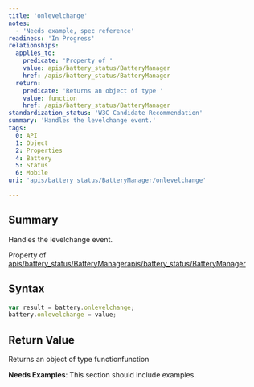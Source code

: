 ```yaml
---
title: 'onlevelchange'
notes:
  - 'Needs example, spec reference'
readiness: 'In Progress'
relationships:
  applies_to:
    predicate: 'Property of '
    value: apis/battery_status/BatteryManager
    href: /apis/battery_status/BatteryManager
  return:
    predicate: 'Returns an object of type '
    value: function
    href: /apis/battery_status/BatteryManager
standardization_status: 'W3C Candidate Recommendation'
summary: 'Handles the levelchange event.'
tags:
  0: API
  1: Object
  2: Properties
  4: Battery
  5: Status
  6: Mobile
uri: 'apis/battery status/BatteryManager/onlevelchange'

---
```

## Summary

Handles the levelchange event.

Property of [apis/battery\_status/BatteryManager](/apis/battery_status/BatteryManager)[apis/battery\_status/BatteryManager](/apis/battery_status/BatteryManager)

## Syntax

``` js
var result = battery.onlevelchange;
battery.onlevelchange = value;
```

## Return Value

Returns an object of type functionfunction

**Needs Examples**: This section should include examples.

